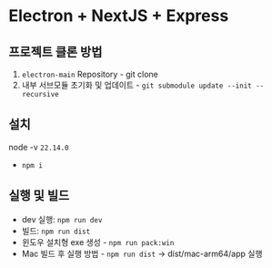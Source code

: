 # Electron + NextJS + Express

## 프로젝트 클론 방법

1. `electron-main` Repository - git clone
2. 내부 서브모듈 초기화 및 업데이트 - `git submodule update --init --recursive`

## 설치

node -v `22.14.0`

- `npm i`

## 실행 및 빌드

- dev 실행: `npm run dev`
- 빌드: `npm run dist`
- 윈도우 설치형 exe 생성 - `npm run pack:win`
- Mac 빌드 후 실행 방법 - `npm run dist` -> dist/mac-arm64/app 실행
